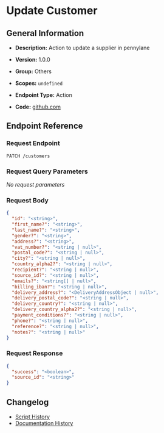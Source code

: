 <!-- BEGIN GENERATED CONTENT -->
# Update Customer

## General Information

- **Description:** Action to update a supplier in pennylane

- **Version:** 1.0.0
- **Group:** Others
- **Scopes:** `undefined`
- **Endpoint Type:** Action
- **Code:** [github.com](https://github.com/NangoHQ/integration-templates/tree/main/integrations/pennylane/actions/update-customer.ts)


## Endpoint Reference

### Request Endpoint

`PATCH /customers`

### Request Query Parameters

_No request parameters_

### Request Body

```json
{
  "id": "<string>",
  "first_name?": "<string>",
  "last_name?": "<string>",
  "gender?": "<string>",
  "address?": "<string>",
  "vat_number?": "<string | null>",
  "postal_code?": "<string | null>",
  "city?": "<string | null>",
  "country_alpha2?": "<string | null>",
  "recipient?": "<string | null>",
  "source_id?": "<string | null>",
  "emails?": "<string[] | null>",
  "billing_iban?": "<string | null>",
  "delivery_address?": "<DeliveryAddressObject | null>",
  "delivery_postal_code?": "<string | null>",
  "delivery_country?": "<string | null>",
  "delivery_country_alpha2?": "<string | null>",
  "payment_conditions?": "<string | null>",
  "phone?": "<string | null>",
  "reference?": "<string | null>",
  "notes?": "<string | null>"
}
```

### Request Response

```json
{
  "success": "<boolean>",
  "source_id": "<string>"
}
```

## Changelog

- [Script History](https://github.com/NangoHQ/integration-templates/commits/main/integrations/pennylane/actions/update-customer.ts)
- [Documentation History](https://github.com/NangoHQ/integration-templates/commits/main/integrations/pennylane/actions/update-customer.md)

<!-- END  GENERATED CONTENT -->

